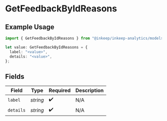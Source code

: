 # GetFeedbackByIdReasons

## Example Usage

```typescript
import { GetFeedbackByIdReasons } from "@inkeep/inkeep-analytics/models/operations";

let value: GetFeedbackByIdReasons = {
  label: "<value>",
  details: "<value>",
};
```

## Fields

| Field              | Type               | Required           | Description        |
| ------------------ | ------------------ | ------------------ | ------------------ |
| `label`            | *string*           | :heavy_check_mark: | N/A                |
| `details`          | *string*           | :heavy_check_mark: | N/A                |